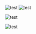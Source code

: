 
![test](https://github.com/ugurkanates/DeepRacerRL/blob/master/virtualtrack11second/imgpsh_mobile_save.jpeg)
![test](https://github.com/ugurkanates/DeepRacerRL/blob/master/virtualtrack11second/Screenshot%20from%202020-02-24%2020-29-59.png)

![test](https://github.com/ugurkanates/DeepRacerRL/blob/master/virtualtrack11second/Screenshot%20from%202020-02-24%2020-30-03.png)

![test](https://github.com/ugurkanates/DeepRacerRL/blob/master/virtualtrack11second/Screenshot%20from%202020-02-24%2020-30-41.png)
